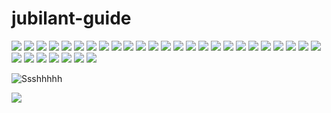 # jubilant-guide

![](https://img.shields.io/npm/v/npm.svg) ![](https://img.shields.io/npm/v/@cycle/core.svg) ![](https://img.shields.io/node/v/gh-badges.svg) ![](https://img.shields.io/pypi/v/nine.svg) ![](https://img.shields.io/gem/v/formatador.svg) ![](https://img.shields.io/hackage/v/lens.svg) ![](https://img.shields.io/crates/v/rustc-serialize.svg) ![](https://img.shields.io/packagist/v/symfony/symfony.svg) ![](https://img.shields.io/packagist/vpre/symfony/symfony.svg) ![](https://img.shields.io/bintray/v/asciidoctor/maven/asciidoctorj.svg) ![](https://img.shields.io/clojars/v/prismic.svg) ![](https://img.shields.io/cocoapods/v/AFNetworking.svg) ![](https://img.shields.io/bower/v/bootstrap.svg) ![](https://img.shields.io/pub/v/box2d.svg) ![](https://img.shields.io/hexpm/v/plug.svg) ![](https://img.shields.io/github/tag/strongloop/express.svg) ![](https://img.shields.io/github/release/qubyte/rubidium.svg) ![](https://img.shields.io/github/commits-since/SubtitleEdit/subtitleedit/3.4.7.svg) ![](https://img.shields.io/cookbook/v/chef-sugar.svg) ![](https://img.shields.io/nuget/v/Nuget.Core.svg) ![](https://img.shields.io/nuget/vpre/Microsoft.AspNet.Mvc.svg) ![](https://img.shields.io/myget/mongodb/v/MongoDB.Driver.Core.svg) ![](https://img.shields.io/myget/yolodev/vpre/YoloDev.Dnx.FSharp.svg) ![](https://img.shields.io/chocolatey/v/git.svg) ![](https://img.shields.io/puppetforge/v/vStone/percona.svg) ![](https://img.shields.io/maven-central/v/org.apache.maven/apache-maven.svg) ![](https://img.shields.io/wordpress/plugin/v/akismet.svg) ![](https://img.shields.io/wordpress/v/akismet.svg) ![](https://img.shields.io/apm/v/vim-mode.svg) ![](https://img.shields.io/cpan/v/Config-Augeas.svg) ![](https://img.shields.io/ctan/v/tex.svg) ![](https://img.shields.io/dub/v/vibe-d.svg)

![Ssshhhhh](http://i.imgur.com/0KnqrXl.gif)

![](https://img.shields.io/badge/working-unlikely-green.svg)